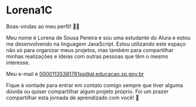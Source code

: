 # Lorena1C

Boas-vindas ao meu perfil! 🍥💙

Meu nome é Lorena de Sousa Pereira e sou uma estudante do Alura e estou me desenvolvendo na linguagem JavaScript. Estou utilizando este espaço não só para organizar meus projetos, mas também para compartilhar minhas realizações e ideias com outras pessoas que têm o mesmo interesse.

Meu e-mail é 00001135381781sp@al.educacao.sp.gov.br

Fique à vontade para entrar em contato comigo sempre que tiver alguma dúvida ou quiser compartilhar algum projeto próprio. Foi um prazer compartilhar esta jornada de aprendizado com você! 💪
